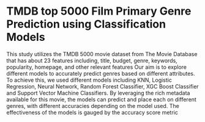 # TMDB top 5000 Film Primary Genre Prediction using Classification Models
This study utilizes the TMDB 5000 movie dataset from The Movie Database that has about 23 features including, title, budget, genre, keywords, popularity, homepage, and other relevant features
Our aim is to explore different models to accurately predict genres based on different attributes. 
To achieve this, we used different models including KNN, Logistic Regression, Neural Network, Random Forest Classifier, XGC Boost Classifier and Support Vector Machine Classifiers. 
By leveraging the rich metadata available for this movie, the models can predict and place each on different genres, with different accuracies depending on the model used. The effectiveness of the models is gauged by the accuracy score metric

